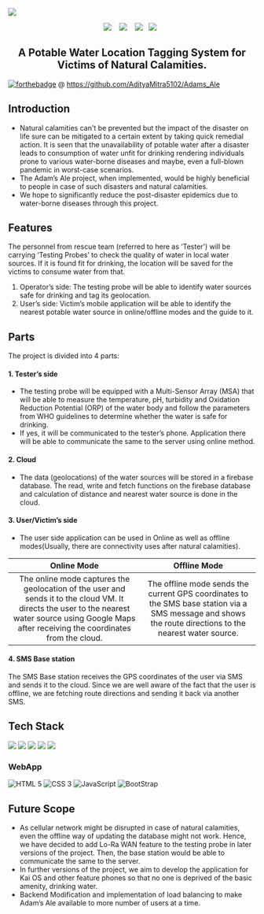 <img src="https://github.com/IdealisticINTJ/Adam-Ale-WebApp/blob/main/banner.png">
<p align="center">
  <img src="https://img.shields.io/badge/arduino%20-%2343853D.svg?&style=for-the-badge&logo=arduino&logoColor=white" />&nbsp;&nbsp;&nbsp;
  <img src="https://img.shields.io/badge/firebase%20-%2300D9FF.svg?&style=for-the-badge&logo=firebase&logoColor=white" />&nbsp;&nbsp;&nbsp;
  <img src="https://img.shields.io/badge/flutter%20-%231572B6.svg?&style=for-the-badge&logo=flutter&logoColor=white" />&nbsp;&nbsp;
  <img src="https://img.shields.io/badge/microsft azure%20-%231572B6.svg?&style=for-the-badge&logo=azure&logoColor=white" />&nbsp;&nbsp;
</p>
<h2 align="center"><b><bold>A Potable Water Location Tagging System for Victims of Natural Calamities.</b></h2>

[![forthebadge](https://forthebadge.com/images/badges/Check-it-out.svg)](https://forthebadge.com) @
https://github.com/AdityaMitra5102/Adams_Ale
  


## Introduction 
- Natural calamities can't be prevented but the impact of the disaster on life sure can be mitigated to a certain extent by taking quick remedial action.  It is seen that the unavailability of potable water after a disaster leads to consumption of water unfit for drinking rendering individuals prone to various water-borne diseases and maybe, even a full-blown pandemic in worst-case scenarios.
- The Adam’s Ale project, when implemented, would be highly beneficial to people in case of such disasters and natural calamities.
- We hope to significantly reduce the post-disaster epidemics due to water-borne diseases through this project.

## Features
The personnel from rescue team (referred to here as ‘Tester’) will be carrying ‘Testing Probes’ to check the quality of water in local water sources. If it is found fit for drinking, the location will be saved for the victims to consume water from that.

1. Operator’s side: 
The testing probe will be able to identify water sources safe for drinking and tag its geolocation.
2. User’s side: 
Victim’s mobile application will be able to identify the nearest potable water source in online/offline modes and the guide to it.


## Parts
The project is divided into 4 parts:
#### 1. Tester’s side
- The testing probe will be equipped with a Multi-Sensor Array (MSA) that will be able to measure the temperature, pH, turbidity and Oxidation Reduction Potential (ORP) of the water body and follow the parameters from WHO guidelines to determine whether the water is safe for drinking.
- If yes, it will be communicated to the tester’s phone. Application there will be able to communicate the same to the server using online method. 
#### 2. Cloud
- The data (geolocations) of the water sources will be stored in a firebase database. The read, write and fetch functions on the firebase database and calculation of distance and nearest water source is done in the cloud.
#### 3. User/Victim’s side
- The user side application can be used in Online as well as offline modes(Usually, there are connectivity uses after natural calamities).

|  Online Mode                                         |                            Offline Mode      |                         
|:----------------------------------------------------:|:--------------------------------------------:|
| The online mode captures the geolocation of the user and sends it to the cloud VM. It directs the user to the nearest water source using Google Maps after receiving  the coordinates from the cloud.| The offline mode sends the current GPS coordinates to the SMS base station via a SMS message and shows the route directions to the nearest water source.|  


#### 4. SMS Base station
The SMS Base station receives the GPS coordinates of the user via SMS and sends it to the cloud. Since we are well aware of the fact that the user is offline, we are fetching route directions and sending it back via another SMS.

## Tech Stack
![](https://www.arduino.cc/en/uploads/Trademark/ArduinoCommunityLogo.png)
![](https://firebase.google.com/downloads/brand-guidelines/PNG/logo-built_white.png)
![](https://flutter.dev/assets/flutter-lockup-1caf6476beed76adec3c477586da54de6b552b2f42108ec5bc68dc63bae2df75.png)
![](https://www.equinix.com/contentAsset/raw-data/0fce45a2-82a8-430a-b7fa-03c973263939/fileAsset?language_id=1)
![](https://www.mapmyindia.com/blog/wp-content/uploads/2010/09/mapmyindia-logo.jpg)

### WebApp
![HTML 5](https://img.shields.io/badge/html5%20-%23E34F26.svg?&style=for-the-badge&logo=html5&logoColor=white) 
![CSS 3](https://img.shields.io/badge/css3%20-%231572B6.svg?&style=for-the-badge&logo=css3&logoColor=white) 
![JavaScript](https://img.shields.io/badge/javascript%20-%23323330.svg?&style=for-the-badge&logo=javascript&logoColor=%23F7DF1E) 
![BootStrap](https://img.shields.io/badge/bootstrap%20-%23323330.svg?&style=for-the-badge&logo=bootstrap&logoColor=white)

## Future Scope
- As cellular network might be disrupted in case of natural calamities, even the offline way of updating the database might not work. Hence, we have decided to add Lo-Ra WAN feature to the testing probe in later versions of the project. 
Then, the base station would be able to communicate the same to the server.
- In further versions of the project, we aim to develop the application for Kai OS and other feature phones so that no one is deprived of the basic amenity, drinking water.
- Backend Modification and implementation of load balancing to make Adam’s Ale available to more number of users at a time.
